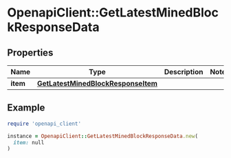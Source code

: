 # OpenapiClient::GetLatestMinedBlockResponseData

## Properties

| Name | Type | Description | Notes |
| ---- | ---- | ----------- | ----- |
| **item** | [**GetLatestMinedBlockResponseItem**](GetLatestMinedBlockResponseItem.md) |  |  |

## Example

```ruby
require 'openapi_client'

instance = OpenapiClient::GetLatestMinedBlockResponseData.new(
  item: null
)
```

